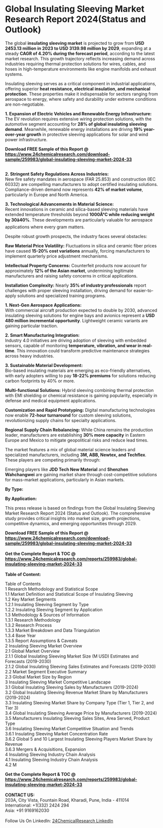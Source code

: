 <h1>Global Insulating Sleeving Market Research Report 2024(Status and Outlook)</h1><p>The global <strong>insulating sleeving market</strong> is projected to grow from <strong>USD 2453.13 million in 2023 to USD 3139.98 million by 2029</strong>, expanding at a steady <strong>CAGR of 4.20% during the forecast period</strong>, according to the latest market research. This growth trajectory reflects increasing demand across industries requiring thermal protection solutions for wires, cables, and hoses in high-temperature environments like engine manifolds and exhaust systems.</p><p>Insulating sleeving serves as a critical component in industrial applications, offering superior <strong>heat resistance, electrical insulation, and mechanical protection</strong>. These properties make it indispensable for sectors ranging from aerospace to energy, where safety and durability under extreme conditions are non-negotiable.</p><p><strong>1. Expansion of Electric Vehicles and Renewable Energy Infrastructure:</strong><br>
The EV revolution requires extensive wiring protection solutions, with the automotive segment accounting for <strong>28% of global insulating sleeving demand</strong>. Meanwhile, renewable energy installations are driving <strong>19% year-over-year growth</strong> in protective sleeving applications for solar and wind power infrastructure.</p><div><b>Download FREE Sample of this Report @ 
            <a href="https://www.24chemicalresearch.com/download-sample/259983/global-insulating-sleeving-market-2024-33">
            https://www.24chemicalresearch.com/download-sample/259983/global-insulating-sleeving-market-2024-33</a></b></div><br><p><strong>2. Stringent Safety Regulations Across Industries:</strong><br>
New fire safety mandates in aerospace (FAR 25.853) and construction (IEC 60332) are compelling manufacturers to adopt certified insulating solutions. Compliance-driven demand now represents <strong>42% of market volume</strong>, particularly in Europe and North America.</p><p><strong>3. Technological Advancements in Material Science:</strong><br>
Recent innovations in ceramic and silica-based sleeving materials have extended temperature thresholds beyond <strong>1000Â°C while reducing weight by 30â40%</strong>. These developments are particularly valuable for aerospace applications where every gram matters.</p><p>Despite robust growth prospects, the industry faces several obstacles:</p><p><strong>Raw Material Price Volatility:</strong> Fluctuations in silica and ceramic fiber prices have caused <strong>15-20% cost variations</strong> annually, forcing manufacturers to implement quarterly price adjustment mechanisms.</p><p><strong>Intellectual Property Concerns:</strong> Counterfeit products now account for approximately <strong>12% of the Asian market</strong>, undermining legitimate manufacturers and raising safety concerns in critical applications.</p><p><strong>Installation Complexity:</strong> Nearly <strong>35% of industry professionals</strong> report challenges with proper sleeving installation, driving demand for easier-to-apply solutions and specialized training programs.</p><p><strong>1. Next-Gen Aerospace Applications:</strong><br>
With commercial aircraft production expected to double by 2030, advanced insulating sleeving solutions for engine bays and avionics represent a <strong>USD 480 million incremental opportunity</strong>. Lightweight ceramic variants are gaining particular traction.</p><p><strong>2. Smart Manufacturing Integration:</strong><br>
Industry 4.0 initiatives are driving adoption of sleeving with embedded sensors, capable of monitoring <strong>temperature, vibration, and wear in real-time</strong>. This innovation could transform predictive maintenance strategies across heavy industries.</p><p><strong>3. Sustainable Material Development:</strong><br>
Bio-based insulating materials are emerging as eco-friendly alternatives, with early adopters willing to pay <strong>18-22% premiums</strong> for solutions reducing carbon footprints by 40% or more.</p><p><strong>Multi-functional Solutions:</strong> Hybrid sleeving combining thermal protection with EMI shielding or chemical resistance is gaining popularity, especially in defense and medical equipment applications.</p><p><strong>Customization and Rapid Prototyping:</strong> Digital manufacturing technologies now enable <strong>72-hour turnaround</strong> for custom sleeving solutions, revolutionizing supply chains for specialty applications.</p><p><strong>Regional Supply Chain Rebalancing:</strong> While China remains the production leader, manufacturers are establishing <strong>30% more capacity</strong> in Eastern Europe and Mexico to mitigate geopolitical risks and reduce lead times.</p><p>The market features a mix of global material science leaders and specialized manufacturers, including <strong>3M, ABB, Newtex, and Techflex</strong>. These players are competing primarily through:</p><p>Emerging players like <strong>JDD Tech New Material</strong> and <strong>Shenzhen Wahchangwei</strong> are gaining market share through cost-competitive solutions for mass-market applications, particularly in Asian markets.</p><p><strong>By Type:</strong></p><p><strong>By Application:</strong></p><p>This press release is based on findings from the Global Insulating Sleeving Market Research Report 2024 (Status and Outlook). The comprehensive study provides critical insights into market size, growth projections, competitive dynamics, and emerging opportunities through 2029.</p><div><b>Download FREE Sample of this Report @ 
            <a href="https://www.24chemicalresearch.com/download-sample/259983/global-insulating-sleeving-market-2024-33">
            https://www.24chemicalresearch.com/download-sample/259983/global-insulating-sleeving-market-2024-33</a></b></div><br><div><b>Get the Complete Report & TOC @ 
            <a href="https://www.24chemicalresearch.com/reports/259983/global-insulating-sleeving-market-2024-33">
            https://www.24chemicalresearch.com/reports/259983/global-insulating-sleeving-market-2024-33</a></b></div><br>
            <b>Table of Content:</b><p>Table of Contents<br />
1 Research Methodology and Statistical Scope<br />
1.1 Market Definition and Statistical Scope of Insulating Sleeving<br />
1.2 Key Market Segments<br />
1.2.1 Insulating Sleeving Segment by Type<br />
1.2.2 Insulating Sleeving Segment by Application<br />
1.3 Methodology & Sources of Information<br />
1.3.1 Research Methodology<br />
1.3.2 Research Process<br />
1.3.3 Market Breakdown and Data Triangulation<br />
1.3.4 Base Year<br />
1.3.5 Report Assumptions & Caveats<br />
2 Insulating Sleeving Market Overview<br />
2.1 Global Market Overview<br />
2.1.1 Global Insulating Sleeving Market Size (M USD) Estimates and Forecasts (2019-2030)<br />
2.1.2 Global Insulating Sleeving Sales Estimates and Forecasts (2019-2030)<br />
2.2 Market Segment Executive Summary<br />
2.3 Global Market Size by Region<br />
3 Insulating Sleeving Market Competitive Landscape<br />
3.1 Global Insulating Sleeving Sales by Manufacturers (2019-2024)<br />
3.2 Global Insulating Sleeving Revenue Market Share by Manufacturers (2019-2024)<br />
3.3 Insulating Sleeving Market Share by Company Type (Tier 1, Tier 2, and Tier 3)<br />
3.4 Global Insulating Sleeving Average Price by Manufacturers (2019-2024)<br />
3.5 Manufacturers Insulating Sleeving Sales Sites, Area Served, Product Type<br />
3.6 Insulating Sleeving Market Competitive Situation and Trends<br />
3.6.1 Insulating Sleeving Market Concentration Rate<br />
3.6.2 Global 5 and 10 Largest Insulating Sleeving Players Market Share by Revenue<br />
3.6.3 Mergers & Acquisitions, Expansion<br />
4 Insulating Sleeving Industry Chain Analysis<br />
4.1 Insulating Sleeving Industry Chain Analysis<br />
4.2 M</p><div><b>Get the Complete Report & TOC @ 
            <a href="https://www.24chemicalresearch.com/reports/259983/global-insulating-sleeving-market-2024-33">
            https://www.24chemicalresearch.com/reports/259983/global-insulating-sleeving-market-2024-33</a></b></div><br><b>CONTACT US:</b><br>
            203A, City Vista, Fountain Road, Kharadi, Pune, India - 411014<br>
            International: +1(332) 2424 294<br>
            Asia: +91 9169162030 <br><br>
            Follow Us On LinkedIn: <a href="https://www.linkedin.com/company/24chemicalresearch/">24ChemicalResearch LinkedIn</a>
